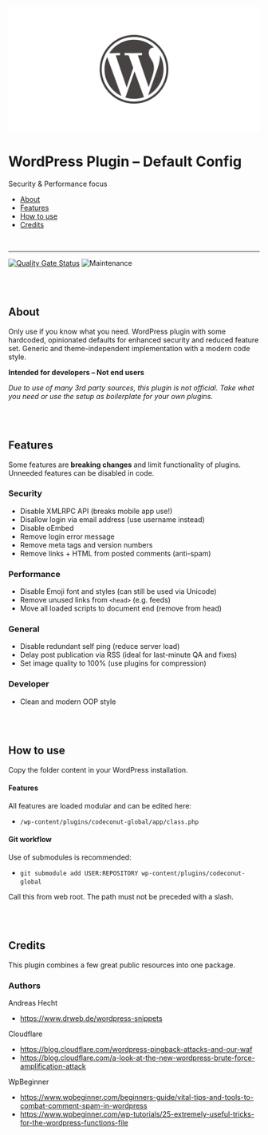 ![WordPress Plugin Default Config](teaser.png)

# WordPress Plugin – Default Config

Security & Performance focus

- [About](#about)
- [Features](#features)
- [How to use](#how-to-use)
- [Credits](#credits)

<br>

---

[![Quality Gate Status](https://sonarcloud.io/api/project_badges/measure?project=Codeconut-Ltd_WordPress-Plugin-Default-Config&metric=alert_status)](https://sonarcloud.io/dashboard?id=Codeconut-Ltd_WordPress-Plugin-Default-Config)
![Maintenance](https://img.shields.io/static/v1?label=maintained&message=unregular&color=inactive)

<br><br>

## About

Only use if you know what you need. WordPress plugin with some hardcoded, opinionated defaults for enhanced security and reduced feature set. Generic and theme-independent implementation with a modern code style.

**Intended for developers – Not end users**

_Due to use of many 3rd party sources, this plugin is not official. Take what you need or use the setup as boilerplate for your own plugins._

<br><br>

## Features

Some features are **breaking changes** and limit functionality of plugins.
Unneeded features can be disabled in code.

### Security

- Disable XMLRPC API (breaks mobile app use!)
- Disallow login via email address (use username instead)
- Disable oEmbed
- Remove login error message
- Remove meta tags and version numbers
- Remove links + HTML from posted comments (anti-spam)

### Performance

- Disable Emoji font and styles (can still be used via Unicode)
- Remove unused links from `<head>` (e.g. feeds)
- Move all loaded scripts to document end (remove from head)

### General

- Disable redundant self ping (reduce server load)
- Delay post publication via RSS (ideal for last-minute QA and fixes)
- Set image quality to 100% (use plugins for compression)

### Developer

- Clean and modern OOP style

<br><br>

## How to use

Copy the folder content in your WordPress installation.

#### Features

All features are loaded modular and can be edited here:

- `/wp-content/plugins/codeconut-global/app/class.php`

#### Git workflow

Use of submodules is recommended:

- `git submodule add USER:REPOSITORY wp-content/plugins/codeconut-global`

Call this from web root. The path must not be preceded with a slash.

<br><br>

## Credits

This plugin combines a few great public resources into one package.

### Authors

Andreas Hecht

- https://www.drweb.de/wordpress-snippets

Cloudflare

- https://blog.cloudflare.com/wordpress-pingback-attacks-and-our-waf
- https://blog.cloudflare.com/a-look-at-the-new-wordpress-brute-force-amplification-attack

WpBeginner

- https://www.wpbeginner.com/beginners-guide/vital-tips-and-tools-to-combat-comment-spam-in-wordpress
- https://www.wpbeginner.com/wp-tutorials/25-extremely-useful-tricks-for-the-wordpress-functions-file

